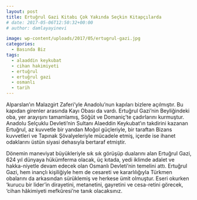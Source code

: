 ```yaml
---
layout: post
title: Ertuğrul Gazi Kitabı Çok Yakında Seçkin Kitapçılarda
# date: 2017-05-06T12:50:32+00:00
# author: damlayayinevi

image: wp-content/uploads/2017/05/ertugrul-gazi.jpg
categories:
  - Basında Biz
tags:
  - alaaddin keykubat
  - cihan hakimiyeti
  - ertuğrul
  - ertuğrul gazi
  - osmanlı
  - tarih
---
```

Alparslan’ın Malazgirt Zaferi’yle Anadolu’nun kapıları bizlere açılmıştır. Bu kapıdan girenler arasında Kayı Obası da vardı. Ertuğrul Gazi’nin Beyliğindeki oba, yer arayışını tamamlamış, Söğüt ve Domaniç’te çadırlarını kurmuştur. Anadolu Selçuklu Devleti’nin Sultanı Alaeddin Keykubat’ın takdirini kazanan Ertuğrul, az kuvvetle bir yandan Moğol güçleriyle, bir taraftan Bizans kuvvetleri ve Tapınak Şövalyeleriyle mücadele etmiş, içerde ise ihanet odaklarını üstün siyasi dehasıyla bertaraf etmiştir.

Dönemin maneviyat büyükleriyle sık sık görüşüp dualarını alan Ertuğrul Gazi, 624 yıl dünyaya hükümferma olacak, üç kıtada, yedi iklimde adalet ve hakka-niyetle devam edecek olan Osmanlı Devleti’nin temelini attı. Ertuğrul Gazi, hem inançlı kişiliğiyle hem de cesareti ve kararlılığıyla Türkmen obalarını da arkasından sürüklemiş ve herkese ümit olmuştur. Eseri okurken ‘kurucu bir lider’in dirayetini, metanetini, gayretini ve cesa-retini görecek, ‘cihan hâkimiyeti mefkûresi’ne tanık olacaksınız.